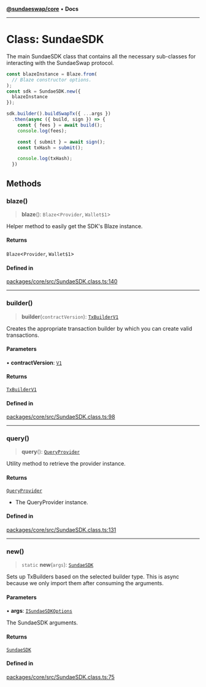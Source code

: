 [**@sundaeswap/core**](../../README.md) • **Docs**

***

# Class: SundaeSDK

The main SundaeSDK class that contains all the necessary sub-classes for
interacting with the SundaeSwap protocol.

```ts
const blazeInstance = Blaze.from(
  // Blaze constructor options.
);
const sdk = SundaeSDK.new({
  blazeInstance
});

sdk.builder().buildSwapTx({ ...args })
  .then(async ({ build, sign }) => {
    const { fees } = await build();
    console.log(fees);

    const { submit } = await sign();
    const txHash = submit();

    console.log(txHash);
  })
```

## Methods

### blaze()

> **blaze**(): `Blaze`\<`Provider`, `Wallet$1`\>

Helper method to easily get the SDK's Blaze instance.

#### Returns

`Blaze`\<`Provider`, `Wallet$1`\>

#### Defined in

[packages/core/src/SundaeSDK.class.ts:140](https://github.com/SundaeSwap-finance/sundae-sdk/blob/main/packages/core/src/SundaeSDK.class.ts#L140)

***

### builder()

> **builder**(`contractVersion`): [`TxBuilderV1`](TxBuilderV1.md)

Creates the appropriate transaction builder by which you can create valid transactions.

#### Parameters

• **contractVersion**: [`V1`](../enumerations/EContractVersion.md#v1)

#### Returns

[`TxBuilderV1`](TxBuilderV1.md)

#### Defined in

[packages/core/src/SundaeSDK.class.ts:98](https://github.com/SundaeSwap-finance/sundae-sdk/blob/main/packages/core/src/SundaeSDK.class.ts#L98)

***

### query()

> **query**(): [`QueryProvider`](QueryProvider.md)

Utility method to retrieve the provider instance.

#### Returns

[`QueryProvider`](QueryProvider.md)

- The QueryProvider instance.

#### Defined in

[packages/core/src/SundaeSDK.class.ts:131](https://github.com/SundaeSwap-finance/sundae-sdk/blob/main/packages/core/src/SundaeSDK.class.ts#L131)

***

### new()

> `static` **new**(`args`): [`SundaeSDK`](SundaeSDK.md)

Sets up TxBuilders based on the selected builder type. This is async
because we only import them after consuming the arguments.

#### Parameters

• **args**: [`ISundaeSDKOptions`](../interfaces/ISundaeSDKOptions.md)

The SundaeSDK arguments.

#### Returns

[`SundaeSDK`](SundaeSDK.md)

#### Defined in

[packages/core/src/SundaeSDK.class.ts:75](https://github.com/SundaeSwap-finance/sundae-sdk/blob/main/packages/core/src/SundaeSDK.class.ts#L75)
